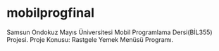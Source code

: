 # mobilprogfinal
Samsun Ondokuz Mayıs Üniversitesi Mobil Programlama Dersi(BİL355) Projesi. Proje Konusu: Rastgele Yemek Menüsü Programı. 
